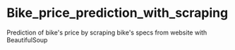 # Bike_price_prediction_with_scraping
Prediction of bike's price by scraping bike's specs from website with BeautifulSoup
